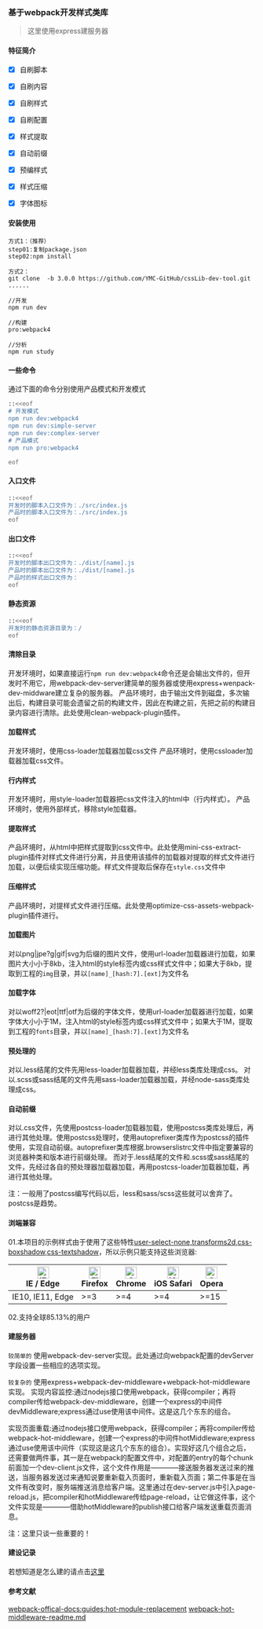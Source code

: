 ### 基于webpack开发样式类库

> 这里使用express建服务器


#### 特征简介

- [x] 自刷脚本
- [x] 自刷内容
- [x] 自刷样式
- [x] 自刷配置
- [x] 样式提取
- [x] 自动前缀
- [x] 预编样式
- [x] 样式压缩
- [x] 字体图标


#### 安装使用
```
方式1：（推荐）
step01:复制package.json
step02:npm install

方式2：
git clone  -b 3.0.0 https://github.com/YMC-GitHub/cssLib-dev-tool.git
......

//开发
npm run dev

//构建
pro:webpack4

//分析
npm run study
```

#### 一些命令

通过下面的命令分别使用产品模式和开发模式
```sh
::<<eof
# 开发模式
npm run dev:webpack4
npm run dev:simple-server
npm run dev:complex-server
# 产品模式
npm run pro:webpack4

eof
```

#### 入口文件

```sh
::<<eof
开发时的脚本入口文件为：./src/index.js
产品时的脚本入口文件为：./src/index.js
eof
```

#### 出口文件

```sh
::<<eof
开发时的脚本出口文件为：./dist/[name].js
产品时的脚本出口文件为：./dist/[name].js
产品时的样式出口文件为：
eof
```

#### 静态资源

```sh
::<<eof
开发时的静态资源目录为：/
eof
```

#### 清除目录

开发环境时，如果直接运行`npm run dev:webpack4`命令还是会输出文件的，但开发时不用它，用webpack-dev-server建简单的服务器或使用express+wenpack-dev-middware建立复杂的服务器。
产品环境时，由于输出文件到磁盘，多次输出后，构建目录可能会遗留之前的构建文件，因此在构建之前，先把之前的构建目录内容进行清除。此处使用clean-webpack-plugin插件。

#### 加载样式

开发环境时，使用css-loader加载器加载css文件
产品环境时，使用cssloader加载器加载css文件。

#### 行内样式

开发环境时，用style-loader加载器把css文件注入的html中（行内样式）。
产品环境时，使用外部样式，移除style加载器。

#### 提取样式

产品环境时，从html中把样式提取到css文件中。此处使用mini-css-extract-plugin插件对样式文件进行分离，并且使用该插件的加载器对提取的样式文件进行加载，以便后续实现压缩功能。样式文件提取后保存在`style.css`文件中

#### 压缩样式

产品环境时，对提样式文件进行压缩。此处使用optimize-css-assets-webpack-plugin插件进行。

#### 加载图片

对以png|jpe?g|gif|svg为后缀的图片文件，使用url-loader加载器进行加载，如果图片大小小于8kb，注入html的style标签内或css样式文件中；如果大于8kb，提取到工程的`img`目录，并以`[name]_[hash:7].[ext]`为文件名

#### 加载字体

对以woff2?|eot|ttf|otf为后缀的字体文件，使用url-loader加载器进行加载，如果字体大小小于1M，注入html的style标签内或css样式文件中；如果大于1M，提取到工程的`fonts`目录，并以`[name]_[hash:7].[ext]`为文件名

#### 预处理的

对以.less结尾的文件先用less-loader加载器加载，并经less类库处理成css。
对以.scss或sass结尾的文件先用sass-loader加载器加载，并经node-sass类库处理成css。

#### 自动前缀

对以.css文件，先使用postcss-loader加载器加载，使用postcss类库处理后，再进行其他处理。使用postcss处理时，使用autoprefixer类库作为postcss的插件使用，实现自动前缀。autoprefixer类库根据.browserslistrc文件中指定要兼容的浏览器种类和版本进行前缀处理。
而对于.less结尾的文件和.scss或sass结尾的文件，先经过各自的预处理器加载器加载，再用postcss-loader加载器加载，再进行其他处理。

注：一般用了postcss编写代码以后，less和sass/scss这些就可以舍弃了。postcss是趋势。


#### 浏端兼容

01.本项目的示例样式由于使用了这些特性[user-select-none,transforms2d,css-boxshadow,css-textshadow](http://www.iwanttouse.com/#user-select-none,transforms2d,css-boxshadow,css-textshadow)，所以示例只能支持这些浏览器:

| [<img src="https://raw.githubusercontent.com/alrra/browser-logos/master/src/edge/edge_48x48.png" alt="IE / Edge" width="24px" height="24px" />](http://godban.github.io/browsers-support-badges/)</br>IE / Edge | [<img src="https://raw.githubusercontent.com/alrra/browser-logos/master/src/firefox/firefox_48x48.png" alt="Firefox" width="24px" height="24px" />](http://godban.github.io/browsers-support-badges/)</br>Firefox | [<img src="https://raw.githubusercontent.com/alrra/browser-logos/master/src/chrome/chrome_48x48.png" alt="Chrome" width="24px" height="24px" />](http://godban.github.io/browsers-support-badges/)</br>Chrome | [<img src="https://raw.githubusercontent.com/alrra/browser-logos/master/src/safari-ios/safari-ios_48x48.png" alt="iOS Safari" width="24px" height="24px" />](http://godban.github.io/browsers-support-badges/)</br>iOS Safari | [<img src="https://raw.githubusercontent.com/alrra/browser-logos/master/src/opera/opera_48x48.png" alt="Opera" width="24px" height="24px" />](http://godban.github.io/browsers-support-badges/)</br>Opera |
| --------- | --------- | --------- | --------- | --------- |
| IE10, IE11, Edge| >=3| >=4| >=4| >=15

02.支持全球85.13%的用户

#### 建服务器

`较简单的`
使用webpack-dev-server实现。此处通过向webpack配置的devServer字段设置一些相应的选项实现。

`较复杂的`
使用express+webpack-dev-middleware+webpack-hot-middleware实现。
实现内容监控:通过nodejs接口使用webpack，获得compiler；再将compiler传给webpack-dev-middleware，创建一个express的中间件devMiddleware;express通过use使用该中间件。这是这几个东东的组合。

实现页面重载:通过nodejs接口使用webpack，获得compiler；再将compiler传给webpack-hot-middleware，创建一个express的中间件hotMiddleware;express通过use使用该中间件（实现这是这几个东东的组合）。实现好这几个组合之后，还需要做两件事，其一是在webpack的配置文件中，对配置的entry的每个chunk前面加一个dev-client.js文件，这个文件作用是————接送服务器发送过来的推送，当服务器发送过来通知说要重新载入页面时，重新载入页面；第二件事是在当文件有改变时，服务端推送消息给客户端。这里通过在dev-server.js中引入page-reload.js，把compiler和hotMiddleware传给page-reload，让它做这件事，这个文件实现是————借助hotMiddleware的publish接口给客户端发送重载页面消息。

注：这里只谈一些重要的！

#### 建设记录
若想知道是怎么建的请点击[这里](./HISTORY.md)

#### 参考文献
[webpack-offical-docs:guides:hot-module-replacement](https://webpack.js.org/guides/hot-module-replacement/)
[webpack-hot-middleware-readme.md](https://github.com/webpack-contrib/webpack-hot-middleware)
